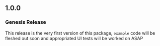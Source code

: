 ## 1.0.0

### Genesis Release

This release is the very first version of this package, `example` code will be fleshed out soon and appropriated UI tests will be worked on ASAP
